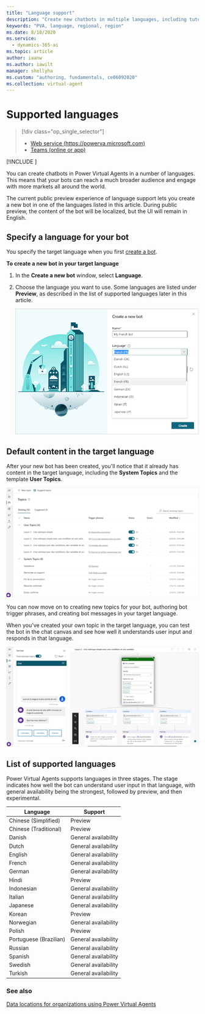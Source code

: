 ```yaml
---
title: "Language support"
description: "Create new chatbots in multiple languages, including tutorial and system topics."
keywords: "PVA, language, regional, region"
ms.date: 8/18/2020
ms.service:
  - dynamics-365-ai
ms.topic: article
author: iaanw
ms.author: iawilt
manager: shellyha
ms.custom: "authoring, fundamentals, ce06092020"
ms.collection: virtual-agent
---
```



# Supported languages



> [!div class="op_single_selector"]
> - [Web service (https://powerva.microsoft.com)](authoring-language-support.md)
> - [Teams (online or app)](teams/authoring-language-support-teams.md)


[!INCLUDE [](includes/cc-beta-prerelease-disclaimer.md)]

You can create chatbots in Power Virtual Agents in a number of languages. This means that your bots can reach a much broader audience and engage with more markets all around the world.

The current public preview experience of language support lets you create a new bot in one of the languages listed in this article. During public preview, the content of the bot will be localized, but the UI will remain in English.

## Specify a language for your bot

You specify the target language when you first [create a bot](authoring-first-bot.md).

**To create a new bot in your target language**

1. In the **Create a new bot** window, select **Language**.

2. Choose the language you want to use. Some languages are listed under **Preview**, as described in the list of supported languages later in this article.

    ![Language selection option](media/language-selection.png "Language selection option")

## Default content in the target language

After your new bot has been created, you'll notice that it already has content in the target language, including the **System Topics** and the template **User Topics**.

![Topics in the target language](media/language-topics.png "Topics in the target language")

You can now move on to creating new topics for your bot, authoring bot trigger phrases, and creating bot messages in your target language.

When you've created your own topic in the target language, you can test the bot in the chat canvas and see how well it understands user input and responds in that language.

![Test in the target language](media/language-testing.png "Test in the target language")

## List of supported languages

Power Virtual Agents supports languages in three stages. The stage indicates how well the bot can understand user input in that language, with general availability being the strongest, followed by preview, and then experimental.

| Language | Support |
| ---- | -----------|  
|Chinese (Simplified)        | Preview |
|Chinese (Traditional)       | Preview |
|Danish                      | General availability |
|Dutch                       | General availability |
|English                     | General availability |
|French                      | General availability |
|German                      | General availability |
|Hindi                       | Preview |
|Indonesian                  | General availability |
|Italian                     | General availability |
|Japanese                    | General availability |
|Korean                      | Preview |
|Norwegian                   | General availability |
|Polish                      | Preview |
|Portuguese (Brazilian)      | General availability |
|Russian                     | General availability |
|Spanish                     | General availability |
|Swedish                     | General availability |
|Turkish                     | General availability |

### See also

[Data locations for organizations using Power Virtual Agents](data-location.md)
